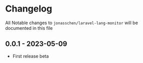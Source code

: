 # Changelog

All Notable changes to `jonasschen/laravel-lang-monitor` will be documented in this file

## 0.0.1 - 2023-05-09

-   First release beta
